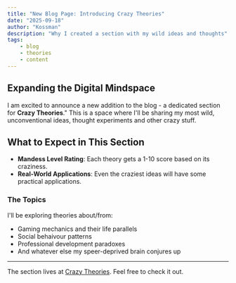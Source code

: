 ```yaml
---
title: "New Blog Page: Introducing Crazy Theories"
date: "2025-09-18"
author: "Kossman"
description: "Why I created a section with my wild ideas and thoughts"
tags:
    - blog
    - theories
    - content
---
```


## Expanding the Digital Mindspace

I am excited to announce a new addition to the blog - a dedicated section for **Crazy Theories**."
This is a space where I'll be sharing my most wild, unconventional ideas, thought experiments and other crazy stuff.

## What to Expect in This Section

- **Mandess Level Rating**: Each theory gets a 1-10 score based on its craziness.
- **Real-World Applications**: Even the craziest ideas will have some practical applications.

### The Topics
I'll be exploring theories about/from:
- Gaming mechanics and their life parallels
- Social behaivour patterns
- Professional development paradoxes
- And whatever else my speer-deprived brain conjures up

---

The section lives at [Crazy Theories](/theories). Feel free to check it out.